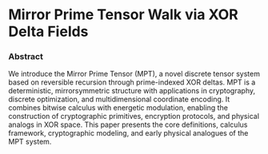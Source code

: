 
# Mirror Prime Tensor Walk via XOR Delta Fields

### Abstract
We introduce the Mirror Prime Tensor (MPT), a novel discrete tensor system based on
reversible recursion through prime-indexed XOR deltas. MPT is a deterministic, mirrorsymmetric structure with applications in cryptography, discrete optimization, and multidimensional coordinate encoding. It combines bitwise calculus with energetic modulation,
enabling the construction of cryptographic primitives, encryption protocols, and physical
analogs in XOR space. This paper presents the core definitions, calculus framework, cryptographic modeling, and early physical analogues of the MPT system.
